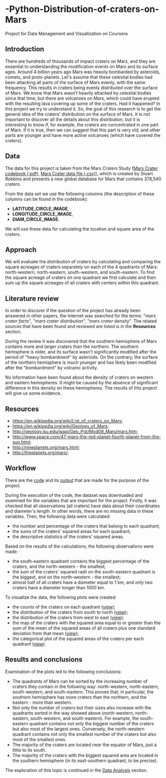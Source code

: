 # -Python-Distribution-of-craters-on-Mars
Project for Data Management and Visualization on Coursera

## Introduction
There are hundreds of thousands of impact craters on Mars, and they are essential to understanding the modification events on Mars and its surface ages. Around 4 billion years ago Mars was heavily bombarded by asteroids, comets, and proto-planets. Let's assume that these celestial bodies had been attacking all parts of the surface of Mars evenly, with the same frequency. This results in craters being evenly distributed over the surface of Mars. We know that Mars wasn't heavily attacked by celestial bodies since that time, but there are volcanoes on Mars, which could have erupted with the resulting lava covering up some of the craters. Had it happened? In this project we try to understand it. So, the goal of this research is to get the general idea of the craters' distribution on the surface of Mars. It is not important to discover all the details about this distribution, but it is interesting to know if, for example, the craters are concentrated in one part of Mars. If it is true, then we can suggest that this part is very old, and other parts are younger and have more active volcanoes (which have covered the craters).  

## Data
The data for this project is taken from the Mars Craters Study ([Mars Crater codebook (.pdf)](https://d396qusza40orc.cloudfront.net/phoenixassets/data-management-visualization/Mars%20Crater%20Codebook.pdf), [Mars Crater data file (.csv)](https://d396qusza40orc.cloudfront.net/phoenixassets/data-management-visualization/marscrater_pds.csv)), which is created by Stuart Robbins and presents a new global database for Mars that contains 378,540 craters.

From the data set we use the following columns (the description of these columns can be found in the codebook):
* **LATITUDE_CIRCLE_IMAGE**,
* **LONGITUDE_CIRCLE_IMAGE**,
* **DIAM_CIRCLE_IMAGE**.

We will use these data for calculating the location and square area of the craters.

## Approach
We will evaluate the distribution of craters by calculating and comparing the square acreages of craters separately on each of the 4 quadrants of Mars: north-western, north-eastern, south-western, and south-eastern. To find the square acreage of craters on one quadrant we first calculate and then sum up the square acreages of all craters with centers within this quadrant.

## Literature review
In order to discover if the question of the project has already been answered in other papers, the Internet was searched for the terms: "*mars crater facts*", "*mars crater distribution*", "*mars crater density*". The related sources that have been found and reviewed are listed is in the **Resources** section. 

During the review it was discovered that the southern hemisphere of Mars contains more and larger craters than the northern. The southern hemisphere is older, and its surface wasn't significantly modified after the period of "heavy bombardment" by asteroids. On the contrary, the surface of the northern hemisphere is much younger and has likely been modified after the "bombardment" by volcanic activity. 

No information have been found about the density of craters on western and eastern hemispheres. It might be caused by the absence of significant difference in this density on these hemispheres. The results of this project will give us some evidence. 
## Resources
* https://en.wikipedia.org/wiki/List_of_craters_on_Mars;
* https://en.wikipedia.org/wiki/Geology_of_Mars;
* http://geology.isu.edu/wapi/Geo_Pgt/Mod09_Mars/mars.htm;
* http://www.space.com/47-mars-the-red-planet-fourth-planet-from-the-sun.html;
* http://nineplanets.org/mars.html;
* http://theplanets.org/mars/.

## Workflow
There are the [code](https://github.com/ekolik/-Python-Distribution_of_craters_on_Mars/blob/master/main.py) and its [output](https://github.com/ekolik/-Python-Distribution_of_craters_on_Mars/blob/master/main_output.txt) that are made for the purpose of the project. 

During the execution of the code, the dataset was downloaded and examined for the variables that are important for the project. Firstly, it was checked that all observations (all craters) have data about their coordinates and diameter's length. In other words, there are no missing data in these variables. Then, the following data were calculated:
* the number and percentage of the craters that belong to each quadrant;
* the sums of the craters' squared areas for each quadrant;
* the descriptive statistics of the craters' squared areas.

Based on the results of the calculations, the following observations were made:
* the south-eastern quadrant contains the biggest percentage of the craters, and the north-western - the smallest;
* the sum of the craters' squared radii on the south-eastern quadrant is the biggest, and on the north-western - the smallest;
* almost half of all craters have a diameter equal to 1 km, and only two craters have a diameter longer than 1000 km.

To visualize the data, the following plots were created:
* the counts of the craters on each quadrant ([view](https://github.com/ekolik/-Python-Distribution_of_craters_on_Mars/blob/master/craters_density.png));
* the distribution of the craters from south to north ([view](https://github.com/ekolik/-Python-Distribution_of_craters_on_Mars/blob/master/hist_latitude.png));
* the distribution of the craters from west to east ([view](https://github.com/ekolik/-Python-Distribution_of_craters_on_Mars/blob/master/hist_longitude.png));
* the map of the craters with the squared area equal to or greater than the sum of the mean of the squared areas of all craters plus one standard deviation from that mean ([view](https://github.com/ekolik/-Python-Distribution_of_craters_on_Mars/blob/master/crater_map.png));
* the categorical plot of the squared areas of the craters per each quadrant ([view](https://github.com/ekolik/-Python-Distribution_of_craters_on_Mars/blob/master/sizes_distr.png)). 

## Results and conclusions
Examination of the plots led to the following conclusions:
* The quadrants of Mars can be sorted by the increasing number of craters they contain in the following way: north-western, north-eastern, south-western, and south-eastern. This proves that, in particular, the southern hemisphere has more craters than the northern, and the eastern - more than western.
* Not only the number of craters but their sizes also increase with the quadrants sorted in the way showed above (north-western, north-eastern, south-western, and south-eastern). For example, the south-eastern quadrant contains not only the biggest number of the craters but also most of the largest ones. Conversely, the north-western quadrant contains not only the smallest number of the craters but also most of the smallest ones.
* The majority of the craters are located near the equator of Mars, just a little to its south.
* The majority of the craters with the biggest squared area are located in the southern hemisphere (in its east-southern quadrant, to be precise).

The exploration of this topic is continued in the [Data Analysis](https://github.com/ekolik/-Python-Distribution_of_craters_on_Mars/blob/master/Data_analysis.md) section.
